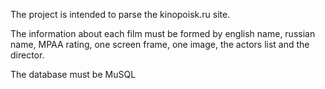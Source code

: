 The project is intended to parse the kinopoisk.ru site.

The information about each film must be formed by english name, russian name, MPAA rating, one screen frame, one image, the actors list and the director.

The database must be MuSQL

